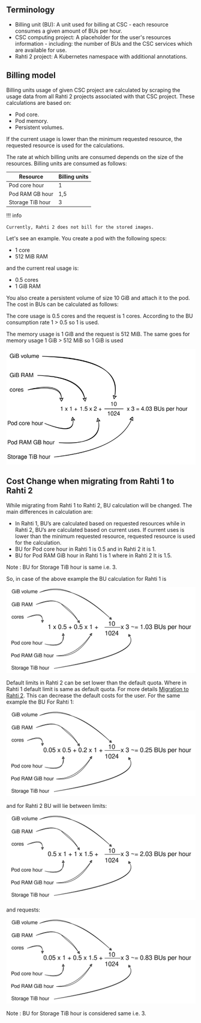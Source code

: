 ## Terminology

* Billing unit (BU): A unit used for billing at CSC - each resource consumes a given amount of BUs per hour.
* CSC computing project: A placeholder for the user's resources information - including: the number of BUs and the CSC
services which are available for use.
* Rahti 2 project: A Kubernetes namespace with additional annotations.

## Billing model

Billing units usage of given CSC project are calculated by scraping the usage data from all Rahti 2 projects associated with that CSC project.
These calculations are based on:

* Pod core.
* Pod memory.
* Persistent volumes.

If the current usage is lower than the minimum requested resource, the requested resource is used for the calculations.

The rate at which billing units are consumed depends on the size of the
resources. Billing units are consumed as follows:

| Resource         | Billing units |
|------------------|---------------|
| Pod core hour    | 1             |
| Pod RAM GB hour  | 1,5           |
| Storage TiB hour | 3             |


!!! info

    Currently, Rahti 2 does not bill for the stored images.

Let's see an example. You create a pod with the following specs:

* 1 core
* 512 MiB RAM

and the current real usage is:

* 0.5 cores
* 1 GiB RAM

You also create a persistent volume of size 10 GiB and attach it to the pod. The
cost in BUs can be calculated as follows:

The core usage is 0.5 cores and the request is 1 cores. According to the BU consumption rate 1 > 0.5 so 1 is used.

The memory usage is 1 GiB and the request is 512 MiB. The same goes for memory usage 1 GiB > 512 MiB so 1 GiB is used

![BU calculation](../img/BU-calculation.drawio.svg)

<!--
## Billing unit calculator

For an estimate of the billing units the services you plan on using will consume, please refer to the
billing unit calculator below. The [billing unit calculator can also be found at MyCSC](https://my.csc.fi/buc/).

<iframe srcdoc="https://my.csc.fi/buc" style="width: 100%; height: 1300px; border: 0"></iframe>

-->
## Cost Change when migrating from Rahti 1 to Rahti 2

While migrating from Rahti 1 to Rahti 2, BU calculation will be changed. The main differences in calculation are:

* In Rahti 1, BU’s are calculated based on requested resources while in Rahti 2, BU’s are calculated based on current uses. If current uses is lower than the minimum requested resource, requested resource is used for the calculation.
* BU for Pod core hour in Rahti 1 is 0.5 and in Rahti 2 it is 1.
* BU for Pod RAM GiB hour in Rahti 1 is 1 where in Rahti 2 It is 1.5.

Note : BU for Storage TiB hour is same i.e. 3.

So, in case of the above example the BU calculation for Rahti 1 is

![BU calculation for Rahti 1](./images/Rahti1BU.drawio.svg)


Default limits in Rahti 2 can be set lower than the default quota. Where in Rahti 1 default limit is same as default quota. For more details [Migration to Rahti 2](../rahti2/rahti-migration.md). This can decrease the default costs for the user. For the same example the BU For Rahti 1:

![Default cost for Rahti 1](./images/Rahti1Requests.drawio.svg)

and for Rahti 2 BU will lie between 
limits:

![Default limits for Rahti 2](./images/Rahti2Limits.drawio.svg)

and requests:

![Default requests for Rahti 2](./images/Rahti2Request.drawio.svg)

Note : BU for Storage TiB hour is considered same i.e. 3.